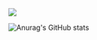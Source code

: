 <img src="https://capsule-render.vercel.app/api?type=wave&color=auto&height=300&section=header&text=Mia's % github&fontSize=90" />

![Anurag's GitHub stats](https://github-readme-stats.vercel.app/api?username=Passionhruit&show_icons=true&theme=transparent)
